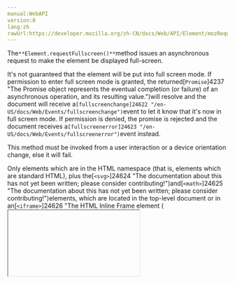 ```yaml
---
manual:WebAPI
version:0
lang:zh
rawUrl:https://developer.mozilla.org/zh-CN/docs/Web/API/Element/mozRequestFullscreen
---
```






The`**Element.requestFullscreen()**`method issues an asynchronous request to make the element be displayed full-screen.



It&#39;s not guaranteed that the element will be put into full screen mode. If permission to enter full screen mode is granted, the returned[`Promise`]4237 "The Promise object represents the eventual completion (or failure) of an asynchronous operation, and its resulting value.")will resolve and the document will receive a`[fullscreenchange]24622 "/en-US/docs/Web/Events/fullscreenchange")`event to let it know that it&#39;s now in full screen mode. If permission is denied, the promise is rejected and the document receives a`[fullscreenerror]24623 "/en-US/docs/Web/Events/fullscreenerror")`event instead.



This method must be invoked from a user interaction or a device orientation change, else it will fail.



Only elements which are in the HTML namespace (that is, elements which are standard HTML), plus the[`<svg>`]24624 "The documentation about this has not yet been written; please consider contributing!")and[`<math>`]24625 "The documentation about this has not yet been written; please consider contributing!")elements, which are located in the top-level document or in an[`<iframe>`]24626 "The HTML Inline Frame element (<iframe>) represents a nested browsing context, effectively embedding another HTML page into the current page.")with the`[allowfullscreen]24627 "")`attribute can be displayed full-screen. This means that elements inside a[`<frame>`]24628 "<frame> is an HTML element which defines a particular area in which another HTML document can be displayed. A frame should be used within a <frameset>.")or an[`<object>`]12937 "The HTML <object> element represents an external resource, which can be treated as an image, a nested browsing context, or a resource to be handled by a plugin.")can&#39;t.



## Syntax<a name="Syntax"></a>

```
var Promise = Element.requestFullscreen();

```





### Parameters<a name="Parameters"></a>


None.


### Return value<a name="Return_value"></a>


A[`Promise`]4237 "The Promise object represents the eventual completion (or failure) of an asynchronous operation, and its resulting value.")which is resolved with a value of`undefined`when the transition to full screen is complete.


### Exceptions<a name="Exceptions"></a>


The promise may reject with an exception if the request for full screen fails. Possible exceptions include:






* The element&#39;s document is not in a state where it can go full screen (for instance, it has no`defaultView`).
* The element is not a HTML, SVG or Math element.
* Full screen is not allowed (e.g. not initiated from a user action) or not supported.
<dl><dt id=''>`[`TypeError`]22498 "The TypeError object represents an error when a value is not of the expected type.")`</dt><dd>This may occur in one of the following situations:</dd></dl>








## Example<a name="Example"></a>


Before calling`requestFullscreen()`, set up event handlers for the`[fullscreenchange]24622 "/en-US/docs/Web/Events/fullscreenchange")`and`[fullscreenerror]24623 "/en-US/docs/Web/Events/fullscreenerror")`events, so you know when you&#39;ve successfully switched into full-screen mode (or when permission to do so has been denied).



tbd


## Specifications<a name="Specifications"></a>
Specification | Status | Comment 
 ---  |  ---  |  ---  | 
[Fullscreen API<br></br><small>The definition of &#39;Element.requestFullscreen()&#39; in that specification.</small>]24629 "") | Living Standard | Initial definition 


## Browser compatibility<a name="Browser_compatibility"></a>


**[We&#39;re converting our compatibility data into a machine-readable JSON format]3344 "")**. This compatibility table still uses the old format, because we haven&#39;t yet converted the data it contains.**[Find out how you can help!]3409 "")**


* 
* 
Feature | Chrome | Firefox | Internet Explorer | Edge | Opera | Safari 
Basic support | (Yes)[webkit]4489 "The name of this feature is prefixed with 'webkit' as this browser considers it experimental")<sup>[1]</sup> | [9.0]12621 "Released on 2011-12-20.")(9.0) as`mozRequestFullScreen`<sup>[2]</sup><br></br>[47.0]16303 "Released on 2016-06-07.")(47.0) (behind full-screen-api.unprefix.enabled | 11[ms]4489 "The name of this feature is prefixed with 'ms' as this browser considers it experimental")<sup>[3]</sup> | (Yes)<sup>[3]</sup> | ? | ? 
Returns a Promise | No support | No support | No support | No support | No support | No support 





[1] Also implemented as`webkitRequestFullscreen`.



[2] Implemented as`mozRequestFullScreen`(notice the capital S for Screen). Before Firefox 44, Gecko incorrectly allowed elements inside a[`<frame>`]24628 "<frame> is an HTML element which defines a particular area in which another HTML document can be displayed. A frame should be used within a <frameset>.")or an[`<object>`]12937 "The HTML <object> element represents an external resource, which can be treated as an image, a nested browsing context, or a resource to be handled by a plugin.")to request, and to be granted, fullscreen. In Firefox 44 and onwards this has been fixed: only elements in the top-level document or in an[`<iframe>`]24626 "The HTML Inline Frame element (<iframe>) represents a nested browsing context, effectively embedding another HTML page into the current page.")with the`[allowfullscreen]24627 "")`attribute can be displayed fullscreen.



[3] See[documentation on MSDN]24630 "").


## See also<a name="See_also"></a>

* [Full-screen API]24631 "")
* [`Document.exitFullscreen()`]24632 "The Document.exitFullscreen() is a method that takes the document out of full-screen mode; this is used to reverse the effects of a call to make an element in the document full-screen using its Element.requestFullscreen() method.")
* [`Document.fullscreen`]24633 "The Document.fullscreen read-only property reports whether or not the document is currently displaying content in fullscreen mode.")
* [`Document.fullscreenElement`]24634 "The documentation about this has not yet been written; please consider contributing!")
* [`:fullscreen`]24635 "The :fullscreen CSS pseudo-class represents an element that's displayed when the browser is in fullscreen mode.")
* `[allowfullscreen]24627 "")`



## Document Tags and Contributors
**Tags:**
* [API]22815 "")
* [DOM]22837 "")
* [Element]24636 "")
* [Fullscreen API]24637 "")
* [Method]22861 "")
* [Reference]22199 "")
* [requestFullscreen]24638 "")

**Contributors to this page:**[andyearnshaw]24494 ""),[mfuji09]24639 ""),[pepepea]24640 ""),[freaktechnik]24641 ""),[cdll]24642 ""),[LiJonsen]24643 ""),[CalebRouleau]24644 ""),[Sheppy]22371 ""),[erikadoyle]22912 ""),[teoli]22366 ""),[Sebastianz]22203 ""),[Patrick_Dark]24645 ""),[fscholz]22202 ""),[cvrebert]24393 ""),[Jeremie]22851 ""),[kscarfone]22505 ""),[iamanupmenon]24442 ""),[mattbasta]24646 ""),[cpearce]24647 "")
**Last updated by:**[andyearnshaw]24494 ""),<time>Jun 26, 2018, 4:13:36 AM</time>


